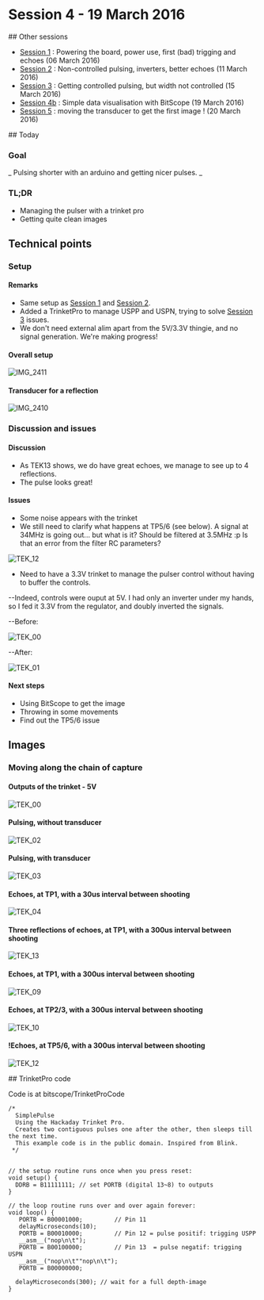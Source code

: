 # Session 4 - 19 March 2016
## Other sessions

- [Session 1](Session_1.md) : Powering the board, power use, first (bad) trigging and echoes (06 March 2016)
- [Session 2](Session_2.md) : Non-controlled pulsing, inverters, better echoes (11 March 2016)
- [Session 3](Session_3.md) : Getting controlled pulsing, but width not controlled (15 March 2016)
- [Session 4b](Session_4b.md) : Simple data visualisation with BitScope (19 March 2016)
- [Session 5](Session_5.md) : moving the transducer to get the first image ! (20 March 2016)

## Today

### Goal
_ Pulsing shorter with an arduino and getting nicer pulses. _

### TL;DR
- Managing the pulser with a trinket pro
- Getting quite clean images

## Technical points
### Setup
#### Remarks 
- Same setup as [Session 1](Session_1.md) and [Session 2](Session_2.md).
- Added a TrinketPro to manage USPP and USPN, trying to solve [Session 3](Session_3.md) issues.
- We don't need external alim apart from the 5V/3.3V thingie, and no signal generation. We're making progress!

#### Overall setup

![IMG_2411](/Images/Session_4/IMG_2411.JPG)

#### Transducer for a reflection

![IMG_2410](/Images/Session_4/IMG_2410.JPG)

### Discussion and issues

#### Discussion

- As TEK13 shows, we do have great echoes, we manage to see up to 4 reflections.
- The pulse looks great!

#### Issues
- Some noise appears with the trinket
- We still need to clarify what happens at TP5/6 (see below). A signal at 34MHz is going out... but what is it? Should be filtered at 3.5MHz :p Is that an error from the filter RC parameters?

![TEK_12](/Images/Session_4/TEK0012.JPG)

- Need to have a 3.3V trinket to manage the pulser control without having to buffer the controls.

--Indeed, controls were ouput at 5V. I had only an inverter under my hands, so I fed it 3.3V from the regulator, and doubly inverted the signals.

--Before:

![TEK_00](/Images/Session_4/TEK0000.JPG)

--After:

![TEK_01](/Images/Session_4/TEK0001.JPG)

#### Next steps
* Using BitScope to get the image
* Throwing in some movements
* Find out the TP5/6 issue

## Images
### Moving along the chain of capture
#### Outputs of the trinket - 5V
![TEK_00](/Images/Session_4/TEK0000.JPG)
#### Pulsing, without transducer
![TEK_02](/Images/Session_4/TEK0002.JPG)
#### Pulsing, with transducer
![TEK_03](/Images/Session_4/TEK0003.JPG)
#### Echoes, at TP1, with a 30us interval between shooting
![TEK_04](/Images/Session_4/TEK0004.JPG)
#### Three reflections of echoes, at TP1, with a 300us interval between shooting
![TEK_13](/Images/Session_4/TEK0013.JPG)
#### Echoes, at TP1, with a 300us interval between shooting
![TEK_09](/Images/Session_4/TEK0009.JPG)
#### Echoes, at TP2/3, with a 300us interval between shooting
![TEK_10](/Images/Session_4/TEK0010.JPG)
#### !Echoes, at TP5/6, with a 300us interval between shooting
![TEK_12](/Images/Session_4/TEK0012.JPG)

## TrinketPro code

Code is at bitscope/TrinketProCode

```
/*
  SimplePulse
  Using the Hackaday Trinket Pro.
  Creates two contiguous pulses one after the other, then sleeps till the next time.
  This example code is in the public domain. Inspired from Blink.
 */
 

// the setup routine runs once when you press reset:
void setup() {
  DDRB = B11111111; // set PORTB (digital 13~8) to outputs
}

// the loop routine runs over and over again forever:
void loop() {
   PORTB = B00001000;         // Pin 11
   delayMicroseconds(10); 
   PORTB = B00010000;         // Pin 12 = pulse positif: trigging USPP
   __asm__("nop\n\t");
   PORTB = B00100000;         // Pin 13  = pulse negatif: trigging USPN
   __asm__("nop\n\t""nop\n\t");
   PORTB = B00000000;

  delayMicroseconds(300); // wait for a full depth-image
}
```





